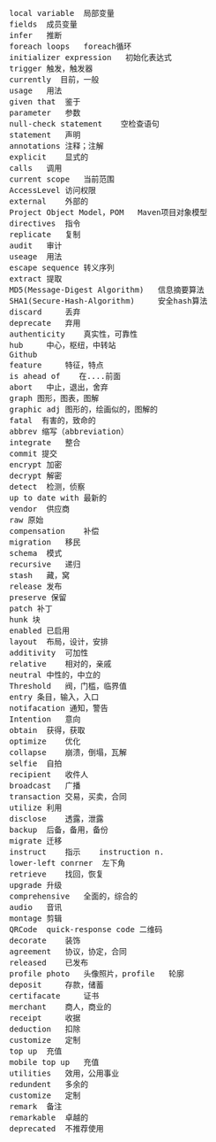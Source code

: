 <pre>
local variable  局部变量
fields  成员变量
infer   推断
foreach loops   foreach循环
initializer expression   初始化表达式
trigger 触发，触发器
currently  目前，一般
usage   用法
given that  鉴于
parameter   参数
null-check statement    空检查语句
statement   声明
annotations 注释；注解
explicit    显式的
calls   调用
current scope   当前范围
AccessLevel 访问权限
external    外部的
Project Object Model，POM   Maven项目对象模型
directives  指令
replicate   复制
audit   审计
useage  用法
escape sequence 转义序列
extract 提取
MD5(Message-Digest Algorithm)   信息摘要算法
SHA1(Secure-Hash-Algorithm)     安全hash算法
discard     丢弃
deprecate   弃用
authenticity    真实性，可靠性
hub     中心，枢纽，中转站
Github
feature     特征，特点
is ahead of    在....前面
abort   中止，退出，舍弃
graph 图形，图表，图解
graphic adj 图形的，绘画似的，图解的
fatal  有害的，致命的
abbrev 缩写（abbreviation）
integrate   整合
commit 提交
encrypt 加密
decrypt 解密
detect  检测，侦察
up to date with 最新的
vendor  供应商
raw 原始
compensation    补偿
migration   移民
schema  模式
recursive   递归
stash   藏，窝
release 发布
preserve 保留
patch 补丁
hunk 块
enabled 已启用
layout  布局，设计，安排
additivity  可加性
relative    相对的，亲戚
neutral 中性的，中立的  
Threshold   阀，门槛，临界值
entry 条目，输入，入口
notifacation 通知，警告
Intention   意向
obtain  获得，获取
optimize    优化
collapse    崩溃，倒塌，瓦解
selfie  自拍
recipient   收件人
broadcast   广播
transaction 交易，买卖，合同
utilize 利用
disclose    透露，泄露
backup  后备，备用，备份
migrate 迁移
instruct    指示    instruction n.
lower-left conrner  左下角
retrieve    找回，恢复
upgrade 升级
comprehensive   全面的，综合的
audio   音讯
montage 剪辑
QRCode  quick-response code 二维码
decorate    装饰
agreement   协议，协定，合同
released    已发布
profile photo   头像照片，profile   轮廓
deposit     存款，储蓄
certifacate     证书
merchant    商人，商业的
receipt     收据
deduction   扣除
customize   定制
top up  充值
mobile top up   充值
utilities   效用，公用事业
redundent   多余的
customize   定制
remark  备注
remarkable  卓越的
deprecated  不推荐使用
</pre>
